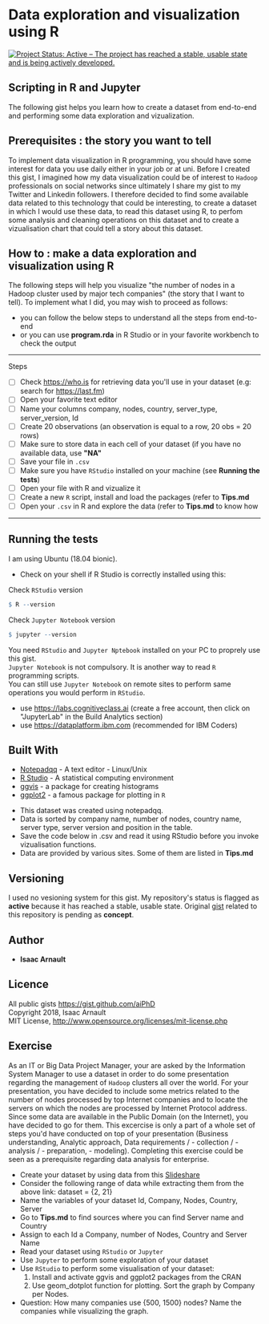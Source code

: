 # Data exploration and visualization using R

[![Project Status: Active – The project has reached a stable, usable state and is being actively developed.](https://www.repostatus.org/badges/latest/active.svg)](https://www.repostatus.org/#active)

## Scripting in R and Jupyter
The following gist helps you learn how to create a dataset from end-to-end and performing some data exploration and vizualization.
</hr>

## Prerequisites : the story you want to tell
To implement data visualization in R programming, you should have some interest for data you use daily either in your job or at uni. Before I created this gist, I imagined how my data visualization could be of interest to `Hadoop` professionals on social networks since ultimately I share my gist to my Twitter and Linkedin followers. I therefore decided to find some available data related to this technology that could be interesting, to create a dataset in which I would use these data, to read this dataset using R, to perfom some analysis and cleaning operations on this dataset and to create a vizualisation chart that could tell a story about this dataset.

## How to : make a data exploration and visualization using R
The following steps will help you visualize "the number of nodes in a Hadoop cluster used by major tech companies" (the story that I want to tell). To implement what I did, you may wish to proceed as follows:
- you can follow the below steps to understand all the steps from end-to-end
- or you can use <b>program.rda</b> in R Studio or in your favorite workbench to check the output
---
Steps
- [ ] Check https://who.is for retrieving data you'll use in your dataset (e.g: search for https://last.fm)
- [ ] Open your favorite text editor
- [ ] Name your columns company, nodes, country, server_type, server_version, Id
- [ ] Create 20 observations (an observation is equal to a row, 20 obs = 20 rows)
- [ ] Make sure to store data in each cell of your dataset (if you have no available data, use <b>"NA"</b>
- [ ] Save your file in `.csv`
- [ ] Make sure you have `RStudio` installed on your machine (see <b>Running the tests</b>)
- [ ] Open your file with R and vizualize it
- [ ] Create a new `R` script, install and load the packages (refer to <b>Tips.md</b>
- [ ] Open your `.csv` in R and explore the data (refer to <b>Tips.md</b> to know how
---

## Running the tests
I am using Ubuntu (18.04 bionic).<br>
* Check on your shell if R Studio is correctly installed using this:

Check `RStudio` version
```R
$ R --version
```
Check `Jupyter Notebook` version
```R
$ jupyter --version
```
</p>
</details>

You need `RStudio` and `Jupyter Nptebook` installed on your PC to proprely use this gist.<br>
`Jupyter Notebook` is not compulsory. It is another way to read `R` programming scripts.<br>
You can still use `Jupyter Notebook` on remote sites to perform same operations you would perform in `RStudio`.<br>
* use https://labs.cognitiveclass.ai (create a free account, then click on "JupyterLab" in the Build Analytics section)<br>
* use https://dataplatform.ibm.com (recommended for IBM Coders)

## Built With

* [Notepadqq](https://notepadqq.com/wp/download) - A text editor - Linux/Unix
* [R Studio](https://linuxhint.com/rstudio-for-ubuntu) - A statistical computing environment
* [ggvis](https://ggvis.rstudio.com/) - a package for creating histograms
* [ggplot2](https://ggplot2.tidyverse.org) - a famous package for plotting in `R`

- This dataset was created using notepadqq.<br>
- Data is sorted by company name, number of nodes, country name, server type, server version and position in the table.<br>
- Save the code below in .csv and read it using RStudio before you invoke vizualisation functions.<br>
- Data are provided by various sites. Some of them are listed in <b>Tips.md</b>

## Versioning

I used no vesioning system for this gist. My repository's status is flagged as <b>active</b> because it has reached a stable, usable state. Original [gist](https://gist.github.com/aiPhD/f4cdef7878e88ee2bed1254a2b5fbcb5) related to this repository is pending as <b>concept</b>.

## Author

* **Isaac Arnault**

## Licence

All public gists https://gist.github.com/aiPhD<br>
Copyright 2018, Isaac Arnault<br>
MIT License, http://www.opensource.org/licenses/mit-license.php

## Exercise
As an IT or Big Data Project Manager, your are asked by the Information System Manager to use a dataset in order to do some presentation regarding the management of `Hadoop` clusters all over the world. For your presentation, you have decided to include some metrics related to the number of nodes processed by top Internet companies and to locate the servers on which the nodes are processed by Internet Protocol address. Since some data are available in the Public Domain (on the Internet), you have decided to go for them. This excercise is only a part of a whole set of steps you'd have conducted on top of your presentation (Business understanding, Analytic approach, Data requirements / - collection /  - analysis / - preparation, - modeling). Completing this exercise could be seen as a prerequisite regarding data analysis for enterprise.<br>
* Create your dataset by using data from this [Slideshare](https://fr.slideshare.net/chopramanish/organizations-with-largest-hadoop-clusters)
* Consider the following range of data while extracting them from the above link: dataset = {2, 21}
* Name the variables of your dataset Id, Company, Nodes, Country, Server
* Go to <b>Tips.md</b> to find sources where you can find Server name and Country
* Assign to each Id a Company, number of Nodes, Country and Server Name
* Read your dataset using `RStudio` or `Jupyter`
* Use `Jupyter` to perform some exploration of your dataset
* Use `RStudio` to perform some visualisation of your dataset:
  1. Install and activate ggvis and ggplot2 packages from the CRAN
  2. Use geom_dotplot function for plotting. Sort the graph by Company per Nodes.
* Question: How many companies use {500, 1500} nodes? Name the companies while visualizing the graph.
